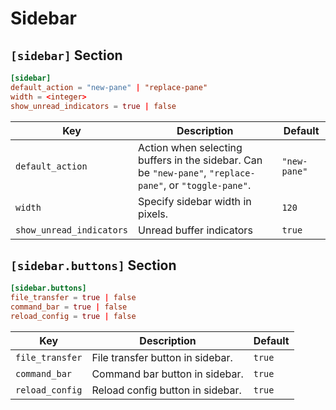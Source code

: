 # Sidebar

## `[sidebar]` Section

```toml
[sidebar]
default_action = "new-pane" | "replace-pane"
width = <integer>
show_unread_indicators = true | false
```

| Key                      | Description                                                                                              | Default      |
| ------------------------ | -------------------------------------------------------------------------------------------------------- | ------------ |
| `default_action`         | Action when selecting buffers in the sidebar. Can be `"new-pane"`, `"replace-pane"`, or `"toggle-pane"`. | `"new-pane"` |
| `width`                  | Specify sidebar width in pixels.                                                                         | `120`        |
| `show_unread_indicators` | Unread buffer indicators                                                                                 | `true`       |

## `[sidebar.buttons]` Section

```toml
[sidebar.buttons]
file_transfer = true | false
command_bar = true | false
reload_config = true | false
```

| Key             | Description                      | Default |
| --------------- | -------------------------------- | ------- |
| `file_transfer` | File transfer button in sidebar. | `true`  |
| `command_bar`   | Command bar button in sidebar.   | `true`  |
| `reload_config` | Reload config button in sidebar. | `true`  |
